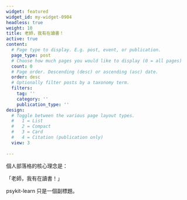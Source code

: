 ```yaml
---
widget: featured
widget_id: my-widget-0904
headless: true
weight: 10
title: 老師，我有在讀書！
active: true
content:
  # Page type to display. E.g. post, event, or publication.
  page_type: post
  # Choose how much pages you would like to display (0 = all pages)
  count: 0
  # Page order. Descending (desc) or ascending (asc) date.
  order: desc
  # Optionally filter posts by a taxonomy term.
  filters:
    tag: ''
    category: ''
    publication_type: ''
design:
  # Toggle between the various page layout types.
  #   1 = List
  #   2 = Compact
  #   3 = Card
  #   4 = Citation (publication only)
  view: 3
  
---
```





個人部落格的核心理念是：

「老師，我有在讀書！」

psykit-learn 只是一個副標題。
